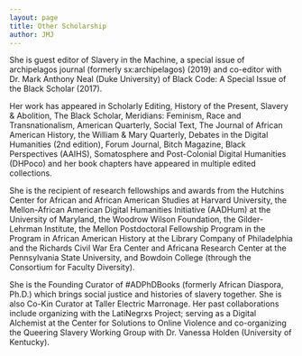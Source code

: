 ```yaml
---
layout: page
title: Other Scholarship
author: JMJ
---
```

She is guest editor of Slavery in the Machine, a special issue of archipelagos journal (formerly sx:archipelagos) (2019) and co-editor with Dr. Mark Anthony Neal (Duke University) of Black Code: A Special Issue of the Black Scholar (2017). 

<p>
Her work has appeared in Scholarly Editing, History of the Present, Slavery & Abolition, The Black Scholar, Meridians: Feminism, Race and Transnationalism, American Quarterly, Social Text, The Journal of African American History, the William & Mary Quarterly, Debates in the Digital Humanities (2nd edition), Forum Journal, Bitch Magazine, Black Perspectives (AAIHS), Somatosphere and Post-Colonial Digital Humanities (DHPoco) and her book chapters have appeared in multiple edited collections.
</p>
<p>
She is the recipient of research fellowships and awards from the Hutchins Center for African and African American Studies at Harvard University, the Mellon-African American Digital Humanities Initiative (AADHum) at the University of Maryland, the Woodrow Wilson Foundation, the Gilder-Lehrman Institute, the Mellon Postdoctoral Fellowship Program in the Program in African American History at the Library Company of Philadelphia and the Richards Civil War Era Center and Africana Research Center at the Pennsylvania State University, and Bowdoin College (through the Consortium for Faculty Diversity).
</p>
<p>
She is the Founding Curator of #ADPhDBooks (formerly African Diaspora, Ph.D.) which brings social justice and histories of slavery together. She is also Co-Kin Curator at Taller Electric Marronage. Her past collaborations include organizing with the LatiNegrxs Project; serving as a Digital Alchemist at the Center for Solutions to Online Violence and co-organizing the Queering Slavery Working Group with Dr. Vanessa Holden (University of Kentucky). 
